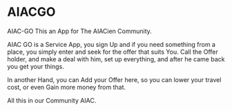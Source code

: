 # AIACGO


AIAC-GO This an App for The AIACien Community.  

AIAC GO is a Service App, you sign Up and if you need something from a place, you simply enter and seek for the offer that suits You. 
Call the Offer holder, and make a deal with him, set up everything, and after he came back you get your things. 

In another Hand, you can Add your Offer here, so you can lower your travel cost, or even Gain more money from that. 

All this in our Community AIAC.
